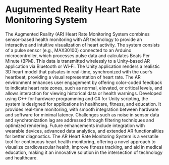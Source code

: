 # Augumented Reality Heart Rate Monitoring System

The Augmented Reality (AR) Heart Rate Monitoring System combines sensor-based health monitoring with AR technology to provide an interactive and intuitive visualization of heart activity. The system consists of a pulse sensor (e.g., MAX30100) connected to an Arduino microcontroller, which processes pulse data and calculates Beats Per Minute (BPM). This data is transmitted wirelessly to a Unity-based AR application via Bluetooth or Wi-Fi. The Unity application renders a realistic 3D heart model that pulsates in real-time, synchronized with the user’s heartbeat, providing a visual representation of heart rate. The AR environment enhances user engagement by offering color-coded feedback to indicate heart rate zones, such as normal, elevated, or critical levels, and allows interaction for viewing historical data or health warnings. Developed using C++ for hardware programming and C# for Unity scripting, the system is designed for applications in healthcare, fitness, and education. It provides real-time monitoring, with smooth integration between hardware and software for minimal latency. Challenges such as noise in sensor data and synchronization lag are addressed through filtering techniques and optimized rendering. Future enhancements include integration with wearable devices, advanced data analytics, and extended AR functionalities for better diagnostics. The AR Heart Rate Monitoring System is a versatile tool for continuous heart health monitoring, offering a novel approach to visualize cardiovascular health, improve fitness tracking, and aid in medical education, making it an innovative solution in the intersection of technology and healthcare.
